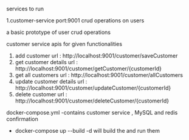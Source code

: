 services to run 


 1.customer-service port:9001  crud operations on users 


a basic prototype of user crud operations 

customer service apis for given functionalities
 1. add customer   		 url : http://localhost:9001/customer/saveCustomer
 2. get customer details         url : http://localhost:9001/customer/getCustomer/{customerId}  
 3. get all customers            url : http://localhost:9001/customer/allCustomers
 4. update customer details      url : http://localhost:9001/customer/updateCustomer/{customerId}
 5. delete customer 		 url : http://localhost:9001/customer/deleteCustomer/{customerId}
 
docker-compose.yml
 -contains customer service , MySQL and redis confirmation 
 - docker-compose up --build -d  will build the and run them 
